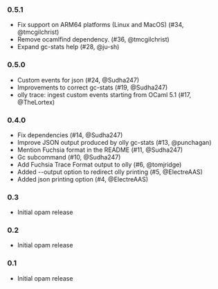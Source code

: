 
### 0.5.1

* Fix support on ARM64 platforms (Linux and MacOS) (#34, @tmcgilchrist)
* Remove ocamlfind dependency. (#36, @tmcgilchrist)
* Expand gc-stats help (#28, @ju-sh)

### 0.5.0

* Custom events for json (#24, @Sudha247)
* Improvements to correct gc-stats (#19, @Sudha247)
* olly trace: ingest custom events starting from OCaml 5.1 (#17, @TheLortex)

### 0.4.0

* Fix dependencies (#14, @Sudha247)
* Improve JSON output produced by olly gc-stats (#13, @punchagan)
* Mention Fuchsia format in the README (#11, @Sudha247)
* Gc subcommand (#10, @Sudha247)
* Add Fuchsia Trace Format output to olly (#6, @tomjridge)
* Added --output option to redirect olly printing (#5, @ElectreAAS)
* Added json printing option (#4, @ElectreAAS)

### 0.3

* Initial opam release

### 0.2

* Initial opam release

### 0.1

* Initial opam release
